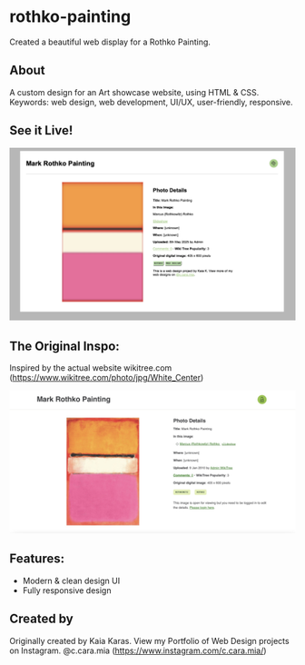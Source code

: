 # rothko-painting
Created a beautiful web display for a Rothko Painting.

## About

A custom design for an Art showcase website, using HTML & CSS. Keywords: web design, web development, UI/UX, user-friendly, responsive.

## See it Live!
![Preview jpg](https://github.com/Kaiakaras/rothko-painting/blob/main/rothko/images/rothko-final.jpg)

## The Original Inspo:

Inspired by the actual website wikitree.com (https://www.wikitree.com/photo/jpg/White_Center)

![Preview jpg](https://github.com/Kaiakaras/rothko-painting/blob/main/rothko/images/inspo.jpg)

## Features:
- Modern & clean design UI 
- Fully responsive design

## Created by
Originally created by Kaia Karas. View my Portfolio of Web Design projects on Instagram. @c.cara.mia (https://www.instagram.com/c.cara.mia/)
